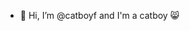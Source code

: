 - 👋 Hi, I’m @catboyf and I'm a catboy 😸 

<!---
catboyf/catboyf is a ✨ special ✨ repository because its `README.md` (this file) appears on your GitHub profile.
You can click the Preview link to take a look at your changes.
--->

